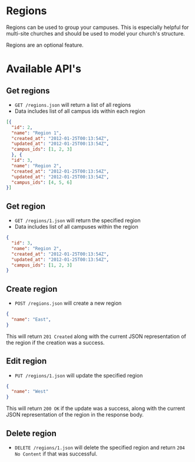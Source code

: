 # Regions

Regions can be used to group your campuses. This is especially helpful for multi-site churches and should be used to model your church's structure.

Regions are an optional feature.

# Available API's

## Get regions

* `GET /regions.json` will return a list of all regions
* Data includes list of all campus ids within each region

```json
[{
  "id": 2,
  "name": "Region 1",
  "created_at": "2012-01-25T00:13:54Z",
  "updated_at": "2012-01-25T00:13:54Z",
  "campus_ids": [1, 2, 3]
  }, {
  "id": 3,
  "name": "Region 2",
  "created_at": "2012-01-25T00:13:54Z",
  "updated_at": "2012-01-25T00:13:54Z",
  "campus_ids": [4, 5, 6]
}]
```


## Get region

* `GET /regions/1.json` will return the specified region
* Data includes list of all campuses within the region

```json
{
  "id": 3,
  "name": "Region 2",
  "created_at": "2012-01-25T00:13:54Z",
  "updated_at": "2012-01-25T00:13:54Z",
  "campus_ids": [1, 2, 3]
}
```

## Create region

* `POST /regions.json` will create a new region

```json
{
  "name": "East",
}
```

This will return ```201 Created``` along with the current JSON representation of the region if the creation was a success.

## Edit region

* `PUT /regions/1.json` will update the specified region

```json
{
  "name": "West"
}
```

This will return ```200 OK``` if the update was a success, along with the current JSON representation of the region in the response body.

## Delete region

* `DELETE /regions/1.json` will delete the specified region and return ```204 No Content``` if that was successful.
